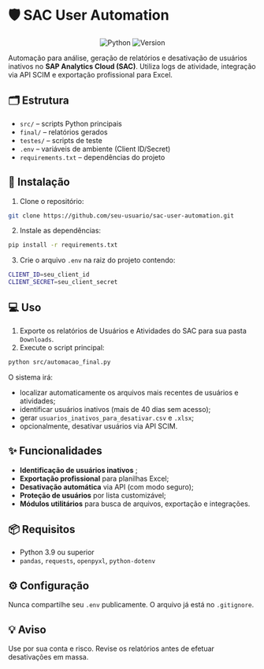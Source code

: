 # 🛡️ SAC User Automation

<div align="center">

![Python](https://img.shields.io/badge/Python-3.9+-blue)
![Version](https://img.shields.io/badge/Version-1.0-orange)

</div>

Automação para análise, geração de relatórios e desativação de usuários inativos no **SAP Analytics Cloud (SAC)**. Utiliza logs de atividade, integração via API SCIM e exportação profissional para Excel.

## 🗂️ Estrutura
- `src/` – scripts Python principais
- `final/` – relatórios gerados
- `testes/` – scripts de teste
- `.env` – variáveis de ambiente (Client ID/Secret)
- `requirements.txt` – dependências do projeto

## 🚀 Instalação
1. Clone o repositório:
```bash
git clone https://github.com/seu-usuario/sac-user-automation.git
```
2. Instale as dependências:
```bash
pip install -r requirements.txt
```
3. Crie o arquivo `.env` na raiz do projeto contendo:
```bash
CLIENT_ID=seu_client_id
CLIENT_SECRET=seu_client_secret
```

## 💻 Uso
1. Exporte os relatórios de Usuários e Atividades do SAC para sua pasta `Downloads`.
2. Execute o script principal:
```bash
python src/automacao_final.py
```

O sistema irá:
- localizar automaticamente os arquivos mais recentes de usuários e atividades;
- identificar usuários inativos (mais de 40 dias sem acesso);
- gerar `usuarios_inativos_para_desativar.csv` e `.xlsx`;
- opcionalmente, desativar usuários via API SCIM.

## ✨ Funcionalidades
- **Identificação de usuários inativos** ;
- **Exportação profissional** para planilhas Excel;
- **Desativação automática** via API (com modo seguro);
- **Proteção de usuários** por lista customizável;
- **Módulos utilitários** para busca de arquivos, exportação e integrações.

## 📦 Requisitos
- Python 3.9 ou superior
- `pandas`, `requests`, `openpyxl`, `python-dotenv`

## ⚙️ Configuração
Nunca compartilhe seu `.env` publicamente. O arquivo já está no `.gitignore`.

## 💡 Aviso
Use por sua conta e risco. Revise os relatórios antes de efetuar desativações em massa.
